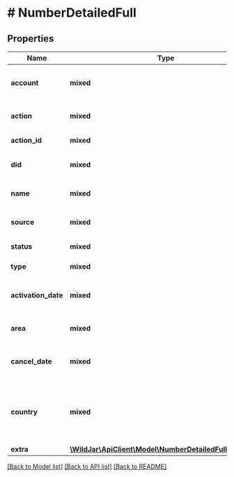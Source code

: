 # # NumberDetailedFull

## Properties

Name | Type | Description | Notes
------------ | ------------- | ------------- | -------------
**account** | **mixed** | The account number the tracking number is located in | [optional] [readonly]
**action** | **mixed** | Call flow action type this number routes to | [optional]
**action_id** | **mixed** | Action ID of the call flow action | [optional]
**did** | **mixed** | The tracking number in E164 format | [optional] [readonly]
**name** | **mixed** | Unique name to identify the tracking number | [optional]
**source** | **mixed** | Grouped source name to identify the call source | [optional]
**status** | **mixed** | Number status | [optional] [readonly]
**type** | **mixed** | The number&#39;s network type. | [optional] [readonly]
**activation_date** | **mixed** | The date the number was activated in ISO format. | [optional] [readonly]
**area** | **mixed** | The number location or charge area. | [optional] [readonly]
**cancel_date** | **mixed** | The date the number was decommissioned in ISO format. | [optional] [readonly]
**country** | **mixed** | 2 character country code (ie. AU, GB, NZ, US). Refer to [ISO 3166-1 alpha-2](https://en.wikipedia.org/wiki/ISO_3166-1_alpha-2) for more information. | [optional] [readonly]
**extra** | [**\WildJar\ApiClient\Model\NumberDetailedFullAllOfExtra**](NumberDetailedFullAllOfExtra.md) |  | [optional]

[[Back to Model list]](../../README.md#models) [[Back to API list]](../../README.md#endpoints) [[Back to README]](../../README.md)
